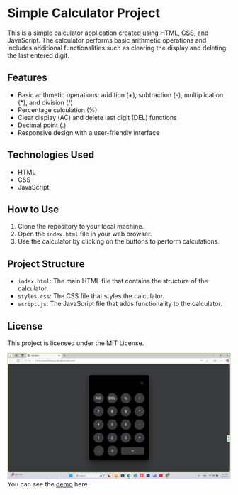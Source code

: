 # Simple Calculator Project

This is a simple calculator application created using HTML, CSS, and JavaScript. The calculator performs basic arithmetic operations and includes additional functionalities such as clearing the display and deleting the last entered digit.

## Features

- Basic arithmetic operations: addition (+), subtraction (-), multiplication (\*), and division (/)
- Percentage calculation (%)
- Clear display (AC) and delete last digit (DEL) functions
- Decimal point (.)
- Responsive design with a user-friendly interface

## Technologies Used

- HTML
- CSS
- JavaScript

## How to Use

1. Clone the repository to your local machine.
2. Open the `index.html` file in your web browser.
3. Use the calculator by clicking on the buttons to perform calculations.

## Project Structure

- `index.html`: The main HTML file that contains the structure of the calculator.
- `styles.css`: The CSS file that styles the calculator.
- `script.js`: The JavaScript file that adds functionality to the calculator.

## License

This project is licensed under the MIT License.

<img src="./asset/Screenshot (2).png" alt="screenshot of project">
You can see the <a href="https://amir-mirzakhani.github.io/calculator/">demo</a> here
